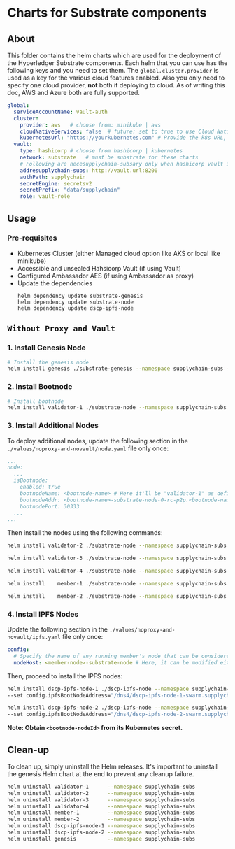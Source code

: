 [//]: # (##############################################################################################)
[//]: # (Copyright Accenture. All Rights Reserved.)
[//]: # (SPDX-License-Identifier: Apache-2.0)
[//]: # (##############################################################################################)

# Charts for Substrate components

## About
This folder contains the helm charts which are used for the deployment of the Hyperledger Substrate components. Each helm that you can use has the following keys and you need to set them. The `global.cluster.provider` is used as a key for the various cloud features enabled. Also you only need to specify one cloud provider, **not** both if deploying to cloud. As of writing this doc, AWS and Azure both are fully supported.

```yaml
global:
  serviceAccountName: vault-auth
  cluster:
    provider: aws   # choose from: minikube | aws
    cloudNativeServices: false  # future: set to true to use Cloud Native Services 
    kubernetesUrl: "https://yourkubernetes.com" # Provide the k8s URL, ignore if not using Hashicorp Vault
  vault:
    type: hashicorp # choose from hashicorp | kubernetes
    network: substrate   # must be substrate for these charts
    # Following are necesupplychain-subsary only when hashicorp vault is used.
    addresupplychain-subs: http://vault.url:8200
    authPath: supplychain
    secretEngine: secretsv2
    secretPrefix: "data/supplychain"
    role: vault-role
```

## Usage

### Pre-requisites

- Kubernetes Cluster (either Managed cloud option like AKS or local like minikube)
- Accessible and unsealed Hahsicorp Vault (if using Vault)
- Configured Ambassador AES (if using Ambassador as proxy)
- Update the dependencies
  ```
  helm dependency update substrate-genesis
  helm dependency update substrate-node
  helm dependency update dscp-ipfs-node
  ```


## `Without Proxy and Vault`

### 1. Install Genesis Node
```bash
# Install the genesis node
helm install genesis ./substrate-genesis --namespace supplychain-subs --create-namespace --values ./values/noproxy-and-novault/genesis.yaml
```

### 2. Install Bootnode
```bash
# Install bootnode
helm install validator-1 ./substrate-node --namespace supplychain-subs --values ./values/noproxy-and-novault/node.yaml --set node.isBootnode.enabled=false
```

### 3. Install Additional Nodes

To deploy additional nodes, update the following section in the `./values/noproxy-and-novault/node.yaml` file only once:
```yaml
...
node:
  ...
  isBootnode:
    enabled: true
    bootnodeName: <bootnode-name> # Here it'll be "validator-1" as defined above
    bootnodeAddr: <bootnode-name>-substrate-node-0-rc-p2p.<bootnode-namespace> # Supporting no-proxy as of now. TODO: enable proxy method.
    bootnodePort: 30333
  ...
...
```
Then install the nodes using the following commands:
```bash
helm install validator-2 ./substrate-node --namespace supplychain-subs --values ./values/noproxy-and-novault/node.yaml

helm install validator-3 ./substrate-node --namespace supplychain-subs --values ./values/noproxy-and-novault/node.yaml

helm install validator-4 ./substrate-node --namespace supplychain-subs --values ./values/noproxy-and-novault/node.yaml

helm install    member-1 ./substrate-node --namespace supplychain-subs --values ./values/noproxy-and-novault/node.yaml --set node.role=full

helm install    member-2 ./substrate-node --namespace supplychain-subs --values ./values/noproxy-and-novault/node.yaml --set node.role=full

```
### 4. Install IPFS Nodes

Update the following section in the `./values/noproxy-and-novault/ipfs.yaml` file only once:

```yaml
config:
  # Specify the name of any running member's node that can be considered as a bootnode for the current IPFS node.
  nodeHost: <member-node>-substrate-node # Here, it can be modified either as member-1-substrate-node or member-2-substrate-node
```

Then, proceed to install the IPFS nodes:

```bash
helm install dscp-ipfs-node-1 ./dscp-ipfs-node --namespace supplychain-subs --values ./values/noproxy-and-novault/ipfs.yaml \
--set config.ipfsBootNodeAddress="/dns4/dscp-ipfs-node-1-swarm.supplychain-subs/tcp/4001/p2p/<bootnode-nodeId>"

helm install dscp-ipfs-node-2 ./dscp-ipfs-node --namespace supplychain-subs --values ./values/noproxy-and-novault/ipfs.yaml \
--set config.ipfsBootNodeAddress="/dns4/dscp-ipfs-node-2-swarm.supplychain-subs/tcp/4001/p2p/<bootnode-nodeId>"
```

**Note: Obtain `<bootnode-nodeId>` from its Kubernetes secret.**


## Clean-up

To clean up, simply uninstall the Helm releases. It's important to uninstall the genesis Helm chart at the end to prevent any cleanup failure.
```bash
helm uninstall validator-1      --namespace supplychain-subs
helm uninstall validator-2      --namespace supplychain-subs
helm uninstall validator-3      --namespace supplychain-subs
helm uninstall validator-4      --namespace supplychain-subs
helm uninstall member-1         --namespace supplychain-subs
helm uninstall member-2         --namespace supplychain-subs
helm uninstall dscp-ipfs-node-1 --namespace supplychain-subs
helm uninstall dscp-ipfs-node-2 --namespace supplychain-subs
helm uninstall genesis          --namespace supplychain-subs
```
